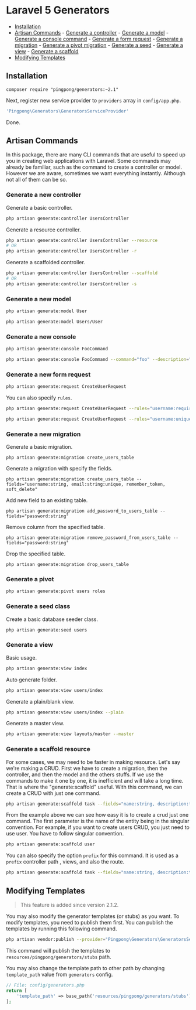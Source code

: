# Laravel 5 Generators

- [Installation](#installation)
- [Artisan Commands](#artisan-commands) - [Generate a controller](#controller) - [Generate a model](#model) - [Generate a console command](#console) - [Generate a form request](#request) - [Generate a migration](#migration) - [Generate a pivot migration](#pivot) - [Generate a seed](#seed) - [Generate a view](#view) - [Generate a scaffold](#scaffold)
- [Modifying Templates](#modifying-templates)

<a name="installation"></a>

## Installation

```
composer require "pingpong/generators:~2.1"
```

Next, register new service provider to `providers` array in `config/app.php`.

```php
'Pingpong\Generators\GeneratorsServiceProvider'
```

Done.

<a name="artisan-commands"></a>

## Artisan Commands

In this package, there are many CLI commands that are useful to speed up you in creating web applications with Laravel. Some commands may already be familiar, such as the command to create a controller or model. However we are aware, sometimes we want everything instantly. Although not all of them can be so.

<a name="controller"></a>

### Generate a new controller

Generate a basic controller.

```bash
php artisan generate:controller UsersController
```

Generate a resource controller.

```bash
php artisan generate:controller UsersController --resource
# OR
php artisan generate:controller UsersController -r
```

Generate a scaffolded controller.

```bash
php artisan generate:controller UsersController --scaffold
# OR
php artisan generate:controller UsersController -s
```

<a name="model"></a>

### Generate a new model

```bash
php artisan generate:model User

php artisan generate:model Users/User
```

<a name="console"></a>

### Generate a new console

```bash
php artisan generate:console FooCommand

php artisan generate:console FooCommand --command="foo" --description="a console"
```

<a name="request"></a>

### Generate a new form request

```bash
php artisan generate:request CreateUserRequest
```

You can also specify `rules`.

```bash
php artisan generate:request CreateUserRequest --rules="username:required, email:required,email"

php artisan generate:request CreateUserRequest --rules="username:unique(users;username)"
```

<a name="migration"></a>

### Generate a new migration

Generate a basic migration.

```
php artisan generate:migration create_users_table
```

Generate a migration with specify the fields.

```
php artisan generate:migration create_users_table --fields="username:string, email:string:unique, remember_token, soft_delete"
```

Add new field to an existing table.

```
php artisan generate:migration add_password_to_users_table --fields="password:string"
```

Remove column from the specified table.

```
php artisan generate:migration remove_password_from_users_table --fields="password:string"
```

Drop the specified table.

```
php artisan generate:migration drop_users_table
```

<a name="pivot"></a>

### Generate a pivot

```bash
php artisan generate:pivot users roles
```

<a name="seed"></a>

### Generate a seed class

Create a basic database seeder class.

```bash
php artisan generate:seed users
```

<a name="view"></a>

### Generate a view

Basic usage.

```bash
php artisan generate:view index
```

Auto generate folder.

```bash
php artisan generate:view users/index
```

Generate a plain/blank view.

```bash
php artisan generate:view users/index --plain
```

Generate a master view.

```bash
php artisan generate:view layouts/master --master
```

<a name="scaffold"></a>

### Generate a scaffold resource

For some cases, we may need to be faster in making resource. Let's say we're making a CRUD. First we have to create a migration, then the controller, and then the model and the others stuffs. If we use the commands to make it one by one, it is inefficient and will take a long time. That is where the "generate:scaffold" useful. With this command, we can create a CRUD with just one command.

```bash
php artisan generate:scaffold task --fields="name:string, description:text"
```

From the example above we can see how easy it is to create a crud just one command. The first parameter is the name of the entity being in the singular convention. For example, if you want to create users CRUD, you just need to use user. You have to follow singular convention.

```bash
php artisan generate:scaffold user
```

You can also specify the option `prefix` for this command. It is used as a `prefix` controller path , views, and also the route.

```bash
php artisan generate:scaffold task --fields="name:string, description:text" --prefix=admin
```

<a name="modifying-templates"></a>

## Modifying Templates

> This feature is added since version 2.1.2.

You may also modify the generator templates (or stubs) as you want. To modify templates, you need to publish them first. You can publish the templates by running this following command.

```bash
php artisan vendor:publish --provider="Pingpong\Generators\GeneratorsServiceProvider"
```

This command will publish the templates to `resources/pingpong/generators/stubs` path.

You may also change the template path to other path by changing `template_path` value from `generators` config.

```php
// File: config/generators.php
return [
	'template_path' => base_path('resources/pingpong/generators/stubs')
];
```
